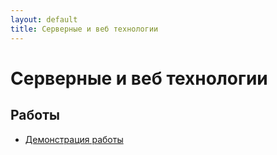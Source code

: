 ```yaml
---
layout: default
title: Серверные и веб технологии
---
```


# Серверные и веб технологии

## Работы

- [Демонстрация работы](../works/year-2/СВТ/2022-07-01_12-30-16.mp4) 